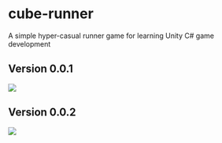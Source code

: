 # cube-runner
A simple hyper-casual runner game for learning Unity C# game development

## Version 0.0.1
![](./Docs/Version_1.0.1.gif)

## Version 0.0.2
![](./Docs/Version_1.0.2.gif)
